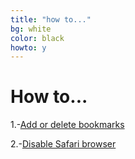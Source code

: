 ```yaml
---
title: "how to..."
bg: white
color: black
howto: y
---
```


# How to...

1.-[Add or delete bookmarks](./howto#add)

2.-[Disable Safari browser](./howto#safari)
